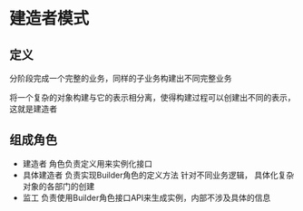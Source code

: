 # 建造者模式



## 定义

分阶段完成一个完整的业务，同样的子业务构建出不同完整业务

将一个复杂的对象构建与它的表示相分离，使得构建过程可以创建出不同的表示，这就是建造者

## 组成角色

- 建造者 角色负责定义用来实例化接口
- 具体建造者 负责实现Builder角色的定义方法 针对不同业务逻辑， 具体化复杂对象的各部门的创建
- 监工 负责使用Builder角色接口API来生成实例，内部不涉及具体的信息